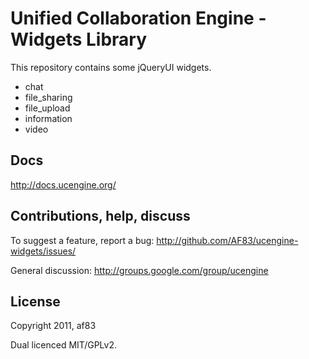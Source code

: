 # Unified Collaboration Engine - Widgets Library

This repository contains some jQueryUI widgets.

* chat
* file_sharing
* file_upload
* information
* video

## Docs

http://docs.ucengine.org/

## Contributions, help, discuss

To suggest a feature, report a bug:
http://github.com/AF83/ucengine-widgets/issues/

General discussion:
http://groups.google.com/group/ucengine

## License

Copyright 2011, af83

Dual licenced MIT/GPLv2.
